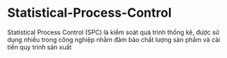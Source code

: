 # Statistical-Process-Control
Statistical Process Control (SPC) là kiểm soát quá trình thống kê, được sử dụng nhiều trong công nghiệp nhằm đảm bảo chất lượng sản phẩm và cải tiến quy trình sản xuất
